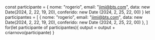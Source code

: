 const participante = {
  nome: "rogerio",
  email: "jimi@bts.com",
  data: new Date(2024, 2, 22, 19, 20),
  conferido: new Date (2024, 2, 25, 22, 00)
}
let participantes = [
   {
  nome: "rogerio",
  email: "jimi@bts.com",
  data: new Date(2024, 2, 22, 19, 20),
  conferido: new Date (2024, 2, 25, 22, 00)
  },
]
for(let participante of participantes){
      output = output + criarnovo(participante)
   }
